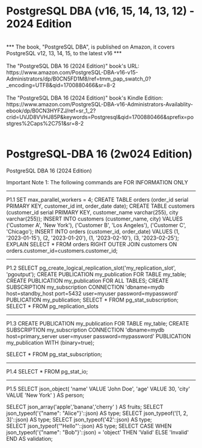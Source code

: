 
# PostgreSQL DBA (v16, 15, 14, 13, 12) - 2024 Edition

</br>
*** The book, "PostgreSQL DBA", is published on Amazon, it covers PostgreSQL v12, 13, 14, 15, to the latest v16 ***

</br>
</br>
The "PostgreSQL DBA 16 (2024 Edition)" book's URL:</br>
https://www.amazon.com/PostgreSQL-DBA-v16-v15-Administrators/dp/B0CN5FD1M8/ref=tmm_pap_swatch_0?_encoding=UTF8&qid=1700880466&sr=8-2

</br>
</br>
The "PostgreSQL DBA 16 (2024 Edition)" book's Kindle Edition:</br>
https://www.amazon.com/PostgreSQL-DBA-v16-Administrators-Availablity-ebook/dp/B0CN3HYFZJ/ref=sr_1_2?crid=UVJD8VVHJ85P&keywords=Postgresql&qid=1700880466&sprefix=postgres%2Caps%2C751&sr=8-2

</br>
</br>


# PostgreSQL-DBA 16 (2w024 Edition)
PostgreSQL DBA 16 (2024 Edition)
</br>


Important Note 1: The following commands are FOR INFORMATION ONLY

---
P1.1
SET max_parallel_workers = 4; 
CREATE TABLE orders (order_id serial PRIMARY KEY, customer_id int, order_date date);
CREATE TABLE customers (customer_id serial PRIMARY KEY, customer_name varchar(255),    city varchar(255));
INSERT INTO customers (customer_name, city) VALUES
    ('Customer A', 'New York'),
    ('Customer B', 'Los Angeles'),
    ('Customer C', 'Chicago');
INSERT INTO orders (customer_id, order_date) VALUES
    (1, '2023-01-15'),
    (2, '2023-01-20'),
    (1, '2023-02-10'),
    (3, '2023-02-25');
EXPLAIN SELECT * FROM orders
RIGHT OUTER JOIN customers ON orders.customer_id=customers.customer_id;

---
P1.2
SELECT pg_create_logical_replication_slot('my_replication_slot', 'pgoutput');
CREATE PUBLICATION my_publication FOR TABLE my_table;
CREATE PUBLICATION my_publication FOR ALL TABLES;
CREATE SUBSCRIPTION my_subscription CONNECTION 'dbname=mydb host=standby_host port=5432 user=myuser password=mypassword' PUBLICATION my_publication;
SELECT * FROM pg_stat_subscription;
SELECT * FROM pg_replication_slots

---
P1.3
CREATE PUBLICATION my_publication FOR TABLE my_table;
CREATE SUBSCRIPTION my_subscription 
CONNECTION 'dbname=mydb host=primary_server user=myuser password=mypassword' 
PUBLICATION my_publication
WITH (binary=true);

SELECT * FROM pg_stat_subscription;

---
P1.4
SELECT * FROM pg_stat_io;

---
P1.5
SELECT json_object(
    'name' VALUE 'John Doe', 'age' VALUE 30, 'city' VALUE 'New York'
) AS person;

SELECT json_array('apple','banana','cherry'
) AS fruits;
SELECT json_typeof('{"name": "Alice"}'::json) AS type; 
SELECT json_typeof('[1, 2, 3]'::json) AS type; 
SELECT json_typeof('42'::json) AS type;          
SELECT json_typeof('"Hello"'::json) AS type;
SELECT CASE WHEN json_typeof('{"name": "Bob"}'::json) = 'object' THEN 'Valid' ELSE 'Invalid' END AS validation;


